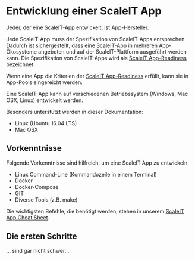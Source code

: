 # Entwicklung einer ScaleIT App 

Jeder, der eine ScaleIT-App entwickelt, ist App-Hersteller. 

Jede ScaleIT-App muss der Spezifikation von ScaleIT-Apps entsprechen. Dadurch ist sichergestellt, 
dass eine ScaleIT-App in mehreren App-Ökosysteme angeboten  und auf der ScaleIT-Plattform 
ausgeführt werden kann. Die Spezifikation von ScaleIT-Apps wird als [ScaleIT App-Readiness](scaleit-app-readiness.md)
bezeichnet.

Wenn eine App die Kriterien der [ScaleIT App-Readiness](scaleit-app-readiness.md) erfüllt, 
kann sie in App-Pools eingereicht werden.

Eine ScaleIT-App kann auf verschiedenen Betriebssystem (Windows, Mac OSX, Linux) entwickelt werden. 

Besonders unterstützt werden in dieser Dokumentation:

* Linux (Ubuntu 16.04 LTS)
* Mac OSX

## Vorkenntnisse

Folgende Vorkenntnisse sind hilfreich, um eine ScaleIT App zu entwickeln.

* Linux Command-Line (Kommandozeile in einem Terminal)
* Docker
* Docker-Compose
* GIT
* Diverse Tools (z.B. make)

Die wichtigsten Befehle, die benötigt werden, stehen in unserem [ScaleIT App Cheat Sheet](scaleit-dev-cheatsheet.md).

## Die ersten Schritte

... sind gar nicht schwer...
